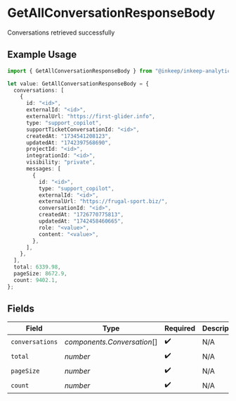 # GetAllConversationResponseBody

Conversations retrieved successfully

## Example Usage

```typescript
import { GetAllConversationResponseBody } from "@inkeep/inkeep-analytics/models/operations";

let value: GetAllConversationResponseBody = {
  conversations: [
    {
      id: "<id>",
      externalId: "<id>",
      externalUrl: "https://first-glider.info",
      type: "support_copilot",
      supportTicketConversationId: "<id>",
      createdAt: "1734541208123",
      updatedAt: "1742397568690",
      projectId: "<id>",
      integrationId: "<id>",
      visibility: "private",
      messages: [
        {
          id: "<id>",
          type: "support_copilot",
          externalId: "<id>",
          externalUrl: "https://frugal-sport.biz/",
          conversationId: "<id>",
          createdAt: "1726770775813",
          updatedAt: "1742458460665",
          role: "<value>",
          content: "<value>",
        },
      ],
    },
  ],
  total: 6339.98,
  pageSize: 8672.9,
  count: 9402.1,
};
```

## Fields

| Field                       | Type                        | Required                    | Description                 |
| --------------------------- | --------------------------- | --------------------------- | --------------------------- |
| `conversations`             | *components.Conversation*[] | :heavy_check_mark:          | N/A                         |
| `total`                     | *number*                    | :heavy_check_mark:          | N/A                         |
| `pageSize`                  | *number*                    | :heavy_check_mark:          | N/A                         |
| `count`                     | *number*                    | :heavy_check_mark:          | N/A                         |